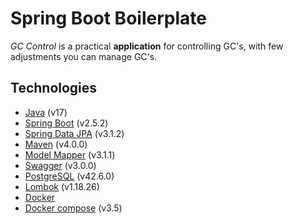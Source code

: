 # Spring Boot Boilerplate


*GC Control* is a practical **application** for controlling GC's, with few adjustments you can manage GC's.
## Technologies

- [Java](https://docs.oracle.com/en/java/javase/17/) (v17)
- [Spring Boot](https://spring.io/projects/spring-boot) (v2.5.2)
- [Spring Data JPA](https://spring.io/projects/spring-data-jpa) (v3.1.2)
- [Maven](https://maven.apache.org/) (v4.0.0)
- [Model Mapper](http://modelmapper.org/) (v3.1.1)
- [Swagger](https://swagger.io/) (v3.0.0)
- [PostgreSQL](https://www.postgresql.org/) (v42.6.0)
- [Lombok](https://projectlombok.org/) (v1.18.26)
- [Docker](https://docs.docker.com/)
- [Docker compose](https://docs.docker.com/compose/) (v3.5)
